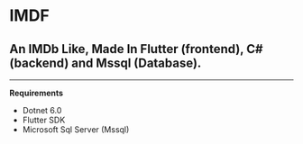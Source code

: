 # IMDF

## An IMDb Like, Made In Flutter (frontend), C# (backend) and Mssql (Database).

---

**Requirements**

- Dotnet 6.0
- Flutter SDK
- Microsoft Sql Server (Mssql)
